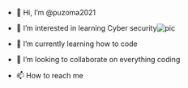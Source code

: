 - 👋 Hi, I’m @puzoma2021
- 👀 I’m interested in learning Cyber security![pic](https://user-images.githubusercontent.com/90110313/132109026-9fd8f4a3-e5fb-46e3-9d65-d8216fbafe43.jpg)

- 🌱 I’m currently learning how to code
- 💞️ I’m looking to collaborate on everything coding
- 📫 How to reach me 
<!---u.precious1@yahoo.com
puzoma2021/puzoma2021 is a ✨ special ✨ repository because its `README.md` (this file) appears on your GitHub profile.
You can click the Preview link to take a look at your changes.
--->

